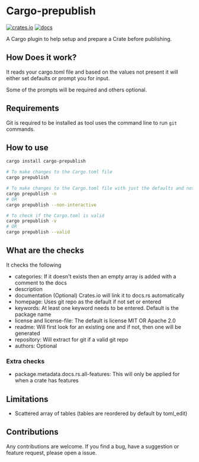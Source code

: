 # Cargo-prepublish

[![crates.io](https://img.shields.io/crates/v/cargo-prepublish.svg)](https://crates.io/crates/cargo-prepublish)
[![docs](https://docs.rs/cargo-prepublish/badge.svg)](https://docs.rs/cargo-prepublish)


A Cargo plugin to help setup and prepare a Crate before publishing.

## How Does it work?

It reads your cargo.toml file and based on the values not present it will either set defaults or prompt you for input.

Some of the prompts will be required and others optional.

## Requirements

Git is required to be installed as tool uses the command line to run `git` commands.

## How to use

```sh
cargo install cargo-prepublish

# To make changes to the Cargo.toml file
cargo prepublish

# To make changes to the Cargo.toml file with just the defaults and not interactivity
cargo prepublish -n
# OR
cargo prepublish --non-interactive

# To check if the Cargo.toml is valid
cargo prepublish -v
# OR
cargo prepublish --valid
```

## What are the checks

It checks the following
* categories: If it doesn't exists then an empty array is added with a comment to the docs
* description
* documentation (Optional) Crates.io will link it to docs.rs automatically
* homepage: Uses git repo as the default if not set or entered
* keywords: At least one keyword needs to be entered. Default is the package name
* license and license-file: The default is license MIT OR Apache 2.0
* readme: Will first look for an existing one and if not, then one will be generated
* repository: Will extract for git if a valid git repo
* authors: Optional

### Extra checks

* package.metadata.docs.rs.all-features: This will only be applied for when a crate has features

## Limitations

* Scattered array of tables (tables are reordered by default by toml_edit) 

## Contributions

Any contributions are welcome. If you find a bug, have a suggestion or feature request, please open a issue.
